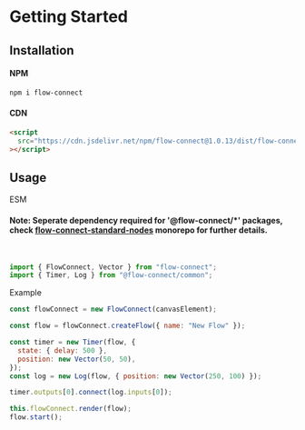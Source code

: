 # Getting Started

## Installation

#### NPM

```bash
npm i flow-connect
```

#### CDN

```html
<script
  src="https://cdn.jsdelivr.net/npm/flow-connect@1.0.13/dist/flow-connect.js"
></script>
```

## Usage

ESM

#### Note: Seperate dependency required for '@flow-connect/*' packages, check [flow-connect-standard-nodes](https://github.com/saurabh-prosoft/flow-connect-standard-nodes) monorepo for further details.

<br/>

```js
import { FlowConnect, Vector } from "flow-connect";
import { Timer, Log } from "@flow-connect/common";
```

Example

```js
const flowConnect = new FlowConnect(canvasElement);

const flow = flowConnect.createFlow({ name: "New Flow" });

const timer = new Timer(flow, {
  state: { delay: 500 },
  position: new Vector(50, 50),
});
const log = new Log(flow, { position: new Vector(250, 100) });

timer.outputs[0].connect(log.inputs[0]);

this.flowConnect.render(flow);
flow.start();
```
